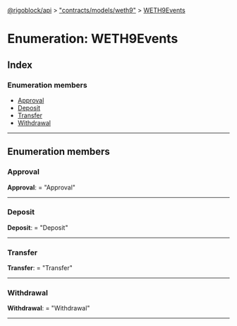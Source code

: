 [@rigoblock/api](../README.md) > ["contracts/models/weth9"](../modules/_contracts_models_weth9_.md) > [WETH9Events](../enums/_contracts_models_weth9_.weth9events.md)

# Enumeration: WETH9Events

## Index

### Enumeration members

* [Approval](_contracts_models_weth9_.weth9events.md#approval)
* [Deposit](_contracts_models_weth9_.weth9events.md#deposit)
* [Transfer](_contracts_models_weth9_.weth9events.md#transfer)
* [Withdrawal](_contracts_models_weth9_.weth9events.md#withdrawal)

---

## Enumeration members

<a id="approval"></a>

###  Approval

**Approval**:  = "Approval"

___
<a id="deposit"></a>

###  Deposit

**Deposit**:  = "Deposit"

___
<a id="transfer"></a>

###  Transfer

**Transfer**:  = "Transfer"

___
<a id="withdrawal"></a>

###  Withdrawal

**Withdrawal**:  = "Withdrawal"

___

